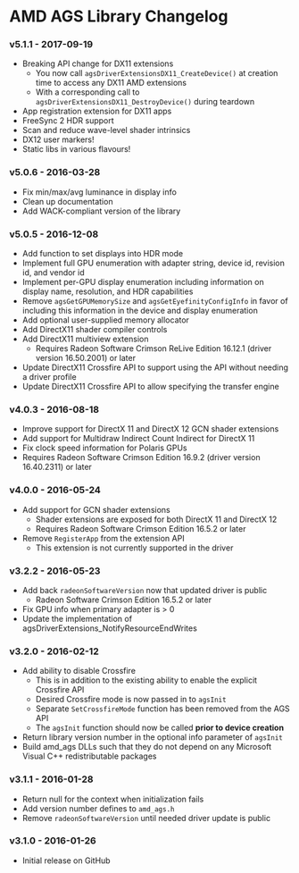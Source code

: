 # AMD AGS Library Changelog

### v5.1.1 - 2017-09-19
* Breaking API change for DX11 extensions
  * You now call `agsDriverExtensionsDX11_CreateDevice()` at creation time to access any DX11 AMD extensions
  * With a corresponding call to `agsDriverExtensionsDX11_DestroyDevice()` during teardown
* App registration extension for DX11 apps
* FreeSync 2 HDR support
* Scan and reduce wave-level shader intrinsics
* DX12 user markers!
* Static libs in various flavours!

### v5.0.6 - 2016-03-28
* Fix min/max/avg luminance in display info
* Clean up documentation
* Add WACK-compliant version of the library

### v5.0.5 - 2016-12-08
* Add function to set displays into HDR mode
* Implement full GPU enumeration with adapter string, device id, revision id, and vendor id
* Implement per-GPU display enumeration including information on display name, resolution, and HDR capabilities
* Remove `agsGetGPUMemorySize` and `agsGetEyefinityConfigInfo` in favor of including this information in the device and display enumeration
* Add optional user-supplied memory allocator
* Add DirectX11 shader compiler controls
* Add DirectX11 multiview extension
  * Requires Radeon Software Crimson ReLive Edition 16.12.1 (driver version 16.50.2001) or later
* Update DirectX11 Crossfire API to support using the API without needing a driver profile
* Update DirectX11 Crossfire API to allow specifying the transfer engine

### v4.0.3 - 2016-08-18
* Improve support for DirectX 11 and DirectX 12 GCN shader extensions
* Add support for Multidraw Indirect Count Indirect for DirectX 11
* Fix clock speed information for Polaris GPUs
* Requires Radeon Software Crimson Edition 16.9.2 (driver version 16.40.2311) or later

### v4.0.0 - 2016-05-24
* Add support for GCN shader extensions
  * Shader extensions are exposed for both DirectX 11 and DirectX 12
  * Requires Radeon Software Crimson Edition 16.5.2 or later
* Remove `RegisterApp` from the extension API
  * This extension is not currently supported in the driver

### v3.2.2 - 2016-05-23
* Add back `radeonSoftwareVersion` now that updated driver is public
  * Radeon Software Crimson Edition 16.5.2 or later
* Fix GPU info when primary adapter is > 0
* Update the implementation of agsDriverExtensions_NotifyResourceEndWrites

### v3.2.0 - 2016-02-12
* Add ability to disable Crossfire
  * This is in addition to the existing ability to enable the explicit Crossfire API
  * Desired Crossfire mode is now passed in to `agsInit`
  * Separate `SetCrossfireMode` function has been removed from the AGS API
  * The `agsInit` function should now be called **prior to device creation**
* Return library version number in the optional info parameter of `agsInit`
* Build amd_ags DLLs such that they do not depend on any Microsoft Visual C++ redistributable packages

### v3.1.1 - 2016-01-28
* Return null for the context when initialization fails
* Add version number defines to `amd_ags.h`
* Remove `radeonSoftwareVersion` until needed driver update is public

### v3.1.0 - 2016-01-26
* Initial release on GitHub
